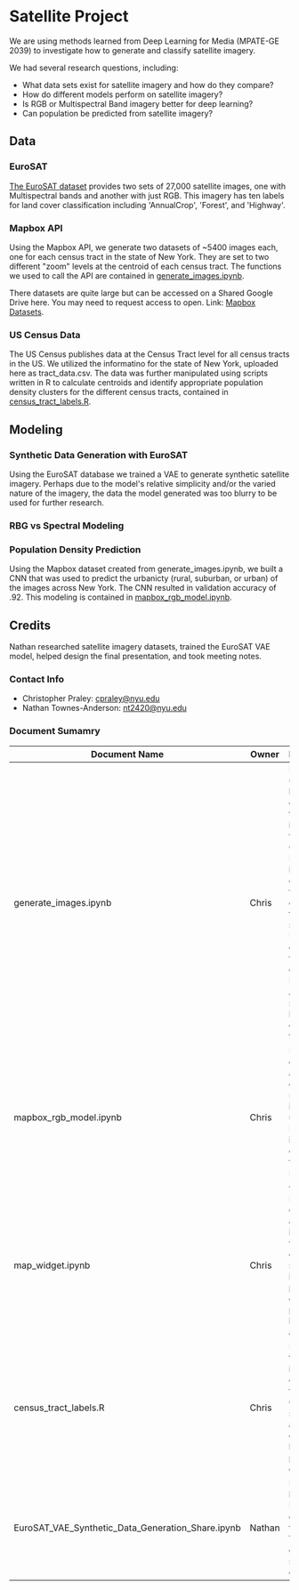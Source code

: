 # Satellite Project

We are using methods learned from Deep Learning for Media (MPATE-GE 2039) to investigate how to generate and classify satellite imagery.

We had several research questions, including:

- What data sets exist for satellite imagery and how do they compare?
- How do different models perform on satellite imagery?
- Is RGB or Multispectral Band imagery better for deep learning?
- Can population be predicted from satellite imagery?

## Data

### EuroSAT

[The EuroSAT dataset](https://github.com/phelber/EuroSAT) provides two sets of 27,000 satellite images, one with Multispectral bands and another with just RGB. This imagery has ten labels for land cover classification including 'AnnualCrop', 'Forest', and 'Highway'.

### Mapbox API

Using the Mapbox API, we generate two datasets of ~5400 images each, one for each census tract in the state of New York. They are set to two different "zoom" levels at the centroid of each census tract. The functions we used to call the API are contained in [generate_images.ipynb](https://github.com/DeanIA/dl4m_final/blob/main/generate_images.ipynb).

There datasets are quite large but can be accessed on a Shared Google Drive here. You may need to request access to open. Link: [Mapbox Datasets](https://drive.google.com/drive/folders/14b-4faQ0EOhJEAhjNNlAyK46_-BIunRg).

### US Census Data

The US Census publishes data at the Census Tract level for all census tracts in the US. We utilized the informatino for the state of New York, uploaded here as tract_data.csv. The data was further manipulated using scripts written in R to calculate centroids and identify appropriate population density clusters for the different census tracts, contained in [census_tract_labels.R](https://github.com/DeanIA/dl4m_final/blob/main/census_tract_labels.R).

## Modeling

### Synthetic Data Generation with EuroSAT

Using the EuroSAT database we trained a VAE to generate synthetic satellite imagery. Perhaps due to the model's relative simplicity and/or the varied nature of the imagery, the data the model generated was too blurry to be used for further research.

### RBG vs Spectral Modeling

### Population Density Prediction

Using the Mapbox dataset created from generate_images.ipynb, we built a CNN that was used to predict the urbanicty (rural, suburban, or urban) of the images across New York. The CNN resulted in validation accuracy of .92. This modeling is contained in [mapbox_rgb_model.ipynb](https://github.com/DeanIA/dl4m_final/blob/main/mapbox_rgb_model.ipynb).

## Credits

Nathan researched satellite imagery datasets, trained the EuroSAT VAE model, helped design the final presentation, and took meeting notes.

### Contact Info

-  Christopher Praley: cpraley@nyu.edu
-  Nathan Townes-Anderson: nt2420@nyu.edu

### Document Sumamry

| **Document Name**      | **Owner** | **Description**                                                                                                                                                                                                                               |
|------------------------|-----------|------------------------------------------------------|
| generate_images.ipynb  | Chris     | Notebook utilizing both census tract information from the US Census Bureau to identify centroids for each census tract in the stae of NY. Using those centroids, a function to query the Mapbox API for one satellite image per census tract. |
| mapbox_rgb_model.ipynb | Chris     | Notebook generating a CNN to classify satellite images using the RGB images generated from the Mapbox API.  |
| map_widget.ipynb       | Chris     | Notebook containing an interactive widget that outputs satellite image and population density prediction based on address.|
| census_tract_labels.R  | Chris     | R script that identifies centroids from US Census shapefile and creates clusters based on population density.  |
| EuroSAT_VAE_Synthetic_Data_Generation_Share.ipynb | Nathan | Notebook loading the EuroSAT dataset and training a VAE to generate synthetic data. |
